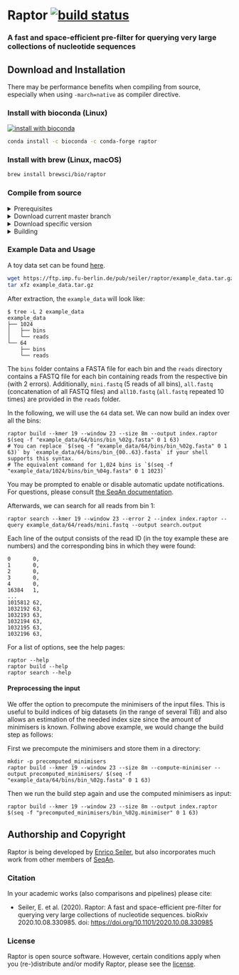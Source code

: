 # Raptor [![build status](https://github.com/seqan/raptor/workflows/Raptor%20CI/badge.svg?branch=master)](https://github.com/seqan/raptor/actions)
### A fast and space-efficient pre-filter for querying very large collections of nucleotide sequences

## Download and Installation
There may be performance benefits when compiling from source, especially when using `-march=native` as compiler directive.

### Install with bioconda (Linux)
[![install with bioconda](https://img.shields.io/badge/install%20with-bioconda-brightgreen.svg?style=flat)](http://bioconda.github.io/recipes/raptor/README.html)

```bash
conda install -c bioconda -c conda-forge raptor
```

### Install with brew (Linux, macOS)

```bash
brew install brewsci/bio/raptor
```

### Compile from source
<details><summary>Prerequisites</summary>

* CMake >= 3.8
* GCC 7, 8, 9 or 10 (most recent minor version)
* git

Refer to the [Seqan3 Setup Tutorial](https://docs.seqan.de/seqan/3-master-user/setup.html) for more in depth information.
</details>

<details><summary>Download current master branch</summary>

```bash
git clone --recurse-submodules https://github.com/seqan/raptor
```

</details>

<details><summary>Download specific version</summary>

E.g., for version `1.0.0`:
```bash
git clone --branch raptor-v1.0.0 --recurse-submodules https://github.com/seqan/raptor
```
Or from within an existing repository
```bash
git checkout raptor-v1.0.0
```
</details>

<details><summary>Building</summary>

```bash
cd raptor
mkdir -p build
cd build
cmake ..
make
```

The binary can be found in `bin`.

You may want to add the raptor executable yo your PATH:
```
export PATH=$(pwd)/bin:$PATH
raptor --version
```

</details>

### Example Data and Usage
A toy data set can be found [here](https://ftp.imp.fu-berlin.de/pub/seiler/raptor/).

```bash
wget https://ftp.imp.fu-berlin.de/pub/seiler/raptor/example_data.tar.gz
tar xfz example_data.tar.gz
```

After extraction, the `example_data` will look like:

```console
$ tree -L 2 example_data
example_data
├── 1024
│   ├── bins
│   └── reads
└── 64
    ├── bins
    └── reads
```

The `bins` folder contains a FASTA file for each bin and the `reads` directory contains a FASTQ file for each bin containing reads from the respective bin (with 2 errors).
Additionally, `mini.fastq` (5 reads of all bins), `all.fastq` (concatenation of all FASTQ files) and `all10.fastq` (`all.fastq` repeated 10 times) are provided in the `reads` folder.

In the following, we will use the `64` data set.
We can now build an index over all the bins:

```
raptor build --kmer 19 --window 23 --size 8m --output index.raptor $(seq -f "example_data/64/bins/bin_%02g.fasta" 0 1 63)
# You can replace `$(seq -f "example_data/64/bins/bin_%02g.fasta" 0 1 63)` by `example_data/64/bins/bin_{00..63}.fasta` if your shell supports this syntax.
# The equivalent command for 1,024 bins is `$(seq -f "example_data/1024/bins/bin_%04g.fasta" 0 1 1023)`
```
You may be prompted to enable or disable automatic update notifications. For questions, please consult [the SeqAn documentation](https://github.com/seqan/seqan3/wiki/Update-Notifications).

Afterwards, we can search for all reads from bin 1:

```
raptor search --kmer 19 --window 23 --error 2 --index index.raptor --query example_data/64/reads/mini.fastq --output search.output
```

Each line of the output consists of the read ID (in the toy example these are numbers) and the corresponding bins in which they were found:
```text
0       0,
1       0,
2       0,
3       0,
4       0,
16384   1,
...
1015812 62,
1032192 63,
1032193 63,
1032194 63,
1032195 63,
1032196 63,
```

For a list of options, see the help pages:
```console
raptor --help
raptor build --help
raptor search --help
```

#### Preprocessing the input
We offer the option to precompute the minimisers of the input files. This is useful to build indices of big datasets (in the range of several TiB) and also allows an estimation of the needed index size since the amount of minimisers is known.
Follwing above example, we would change the build step as follows:

First we precompute the minimisers and store them in a directory:
```
mkdir -p precomputed_minimisers
raptor build --kmer 19 --window 23 --size 8m --compute-minimiser --output precomputed_minimisers/ $(seq -f "example_data/64/bins/bin_%02g.fasta" 0 1 63)
```

Then we run the build step again and use the computed minimisers as input:
```
raptor build --kmer 19 --window 23 --size 8m --output index.raptor $(seq -f "precomputed_minimisers/bin_%02g.minimiser" 0 1 63)
```

## Authorship and Copyright
Raptor is being developed by [Enrico Seiler](mailto:enrico.seiler@fu-berlin.de), but also incorporates much work from
other members of [SeqAn](https://www.seqan.de).

### Citation
In your academic works (also comparisons and pipelines) please cite:
  * Seiler, E. et al. (2020). Raptor: A fast and space-efficient pre-filter for querying very large collections of nucleotide sequences. bioRxiv 2020.10.08.330985. doi: https://doi.org/10.1101/2020.10.08.330985

### License
Raptor is open source software. However, certain conditions apply when you (re-)distribute and/or modify Raptor, please see the [license](https://github.com/seqan/raptor/blob/master/LICENSE.md).
